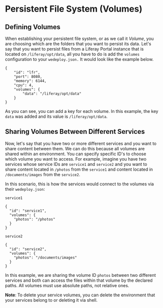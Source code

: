 # Persistent File System (Volumes)

## Defining Volumes

When establishing your persistent file system, or as we call it *Volume*, you
are choosing which are the folders that you want to persist its data. Let's say
that you want to persist files from a Liferay Portal instance that is located on
`/liferay/opt/data`, all you have to do is add the `volumes` configuration to
your `wedeploy.json.` It would look like the example below.

    {
        "id": "lfr",
        "port": 8080,
        "memory": 6144,
        "cpu": 4,
        "volumes": {
            "data": "/liferay/opt/data"
        }
    }

As you can see, you can add a key for each volume. In this example, the key
`data` was added and its value is `/liferay/opt/data`.

## Sharing Volumes Between Different Services

Now, let's say that you have two or more different services and you want to
share content between them. We can do this because all volumes are shared within
an environment. You can specify specific ID's to choose which volume you want to
access. For example, imagine you have two services whose service IDs are
`service1` and `service2` and you want to share content located in `/photos`
from the `service1` and content located in `/documents/images` from the
`service2`.

In this scenario, this is how the services would connect to the volumes via
their `wedeploy.json`:

`service1`

    {
      "id": "service1",
      "volumes": {
        "photos": "/photos"
      }
    }

`service2`

    {
      "id": "service2",
      "volumes": {
        "photos": "/documents/images"
      }
    }

In this example, we are sharing the volume ID `photos` between two different
services and both can access the files within that volume by the declared paths.
All volumes must use absolute paths, not relative ones.

**Note**: To delete your service volumes, you can delete the environment that 
your services belong to or deleting it via shell. 
